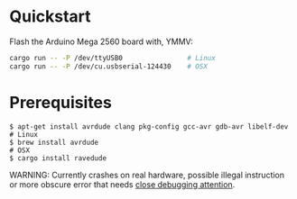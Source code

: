 # Quickstart

Flash the Arduino Mega 2560 board with, YMMV:

```sh
cargo run -- -P /dev/ttyUSB0                # Linux
cargo run -- -P /dev/cu.usbserial-124430    # OSX
```

# Prerequisites

```
$ apt-get install avrdude clang pkg-config gcc-avr gdb-avr libelf-dev # Linux
$ brew install avrdude                                                # OSX
$ cargo install ravedude
```

WARNING: Currently crashes on real hardware, possible illegal instruction or more obscure error that needs [close debugging attention](https://n-eq.github.io/blog/2025/05/13/rust-avr-arduino-blink).
